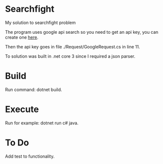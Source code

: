 # Searchfight
My solution to searchfight problem

The program uses google api search so you need to get an api key, you can create one <a href="https://developers.google.com/custom-search/v1/introduction#identify_your_application_to_google_with_api_key">here</a>.

Then the api key goes in file ./Request/GoogleRequest.cs in line 11.

To solution was built in .net core 3 since I required a json parser.

# Build

Run command: dotnet build.

# Execute

Run for example: dotnet run c# java.

# To Do

Add test to functionality.
